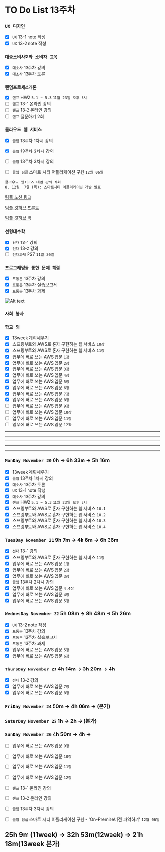 # TO Do List 13주차

### `UX 디자인` 
- [x] `UX` 13-1 note 작성
- [x] `UX` 13-2 note 작성

### `대중소비사회와 소비자 교육`
- [x] `대소사` 13주차 강의
- [x] `대소사` 13주차 토론

### `랜덤프로세스개론`
- [x] `랜프` HW2 `5.1 ~ 5.3` `11월 23일 오후 6시`
- [ ] `랜프` 13-1 온라인 강의
- [ ] `랜프` 13-2 온라인 강의
- [ ] `랜프` 질문하기 2회

### `클라우드 웹 서비스`
- [x] `클웹` 13주차 1차시 강의
- [x] `클웹` 13주차 2차시 강의
- [ ] `클웹` 13주차 3차시 강의
- [ ] `클웹 팀플` 스마트 시티 어플리케이션 구현 `12월 06일`


```
클라우드 웹서비스 대면 강의 계획
8. 12월  7일 (목): 스마트시티 어플리케이션 개발 발표
```

[팀플 노션 링크](https://www.notion.so/Cloud-Web-Service-Team-Project-cb7f98e2e37c43fd98b7937e0d5018c5)

[팀플 깃허브 프론트](https://github.com/woo4826/Cloud-Web-Service-SNS-web)

[팀플 깃허브 백](https://github.com/woo4826/Cloud-Web-Service-SNS-server)

### `선형대수학`
- [x] `선대` 13-1 강의
- [x] `선대` 13-2 강의
- [ ] `선대과제` PS7 `11월 30일` 

### `프로그래밍을 통한 문제 해결`
- [x] `프통문` 13주차 강의
- [x] `프통문` 13주차 실습보고서
- [x] `프통문` 13주차 과제

![Alt text](%E1%84%91%E1%85%B3%E1%84%90%E1%85%A9%E1%86%BC%E1%84%86%E1%85%AE%E1%86%AB%E1%84%80%E1%85%A1%E1%86%BC%E1%84%8B%E1%85%B4%E1%84%80%E1%85%A8%E1%84%92%E1%85%AC%E1%86%A8%E1%84%89%E1%85%A5.png)

### `사회 봉사`

### `학교 외`
- [x] 13week 계획세우기
- [x] 스프링부트와 AWS로 혼자 구현하는 웹 서비스 `10장`
- [x] 스프링부트와 AWS로 혼자 구현하는 웹 서비스 `11장`
- [x] 업무에 바로 쓰는 AWS 입문 `1장`
- [x] 업무에 바로 쓰는 AWS 입문 `2장`
- [x] 업무에 바로 쓰는 AWS 입문 `3장`
- [x] 업무에 바로 쓰는 AWS 입문 `4장`
- [x] 업무에 바로 쓰는 AWS 입문 `5장`
- [x] 업무에 바로 쓰는 AWS 입문 `6장`
- [x] 업무에 바로 쓰는 AWS 입문 `7장`
- [x] 업무에 바로 쓰는 AWS 입문 `8장`
- [ ] 업무에 바로 쓰는 AWS 입문 `9장`
- [ ] 업무에 바로 쓰는 AWS 입문 `10장`
- [ ] 업무에 바로 쓰는 AWS 입문 `11장`
- [ ] 업무에 바로 쓰는 AWS 입문 `12장`

---
---
---
---
---

### `MonDay November 20` 0h -> 6h 33m -> 5h 16m
- [x] 13week 계획세우기
- [x] `클웹` 13주차 1차시 강의
- [x] `대소사` 13주차 토론
- [x] `UX` 13-1 note 작성
- [x] `대소사` 13주차 강의
- [x] `랜프` HW2 `5.1 ~ 5.3` `11월 23일 오후 6시`
- [x] 스프링부트와 AWS로 혼자 구현하는 웹 서비스 `10.1`
- [x] 스프링부트와 AWS로 혼자 구현하는 웹 서비스 `10.2`
- [x] 스프링부트와 AWS로 혼자 구현하는 웹 서비스 `10.3`
- [x] 스프링부트와 AWS로 혼자 구현하는 웹 서비스 `10.4`

### `TuesDay November 21` 9h 7m -> 4h 6m -> 6h 36m
- [x] `선대` 13-1 강의
- [x] 스프링부트와 AWS로 혼자 구현하는 웹 서비스 `11장`
- [x] 업무에 바로 쓰는 AWS 입문 `1장`
- [x] 업무에 바로 쓰는 AWS 입문 `2장`
- [x] 업무에 바로 쓰는 AWS 입문 `3장`
- [x] `클웹` 13주차 2차시 강의
- [x] 업무에 바로 쓰는 AWS 입문 `4.4장`
- [x] 업무에 바로 쓰는 AWS 입문 `4장`
- [x] 업무에 바로 쓰는 AWS 입문 `5장`

### `WednesDay November 22` 5h 08m -> 8h 48m -> 5h 26m
- [x] `UX` 13-2 note 작성
- [x] `프통문` 13주차 강의
- [x] `프통문` 13주차 실습보고서
- [x] `프통문` 13주차 과제
- [x] 업무에 바로 쓰는 AWS 입문 `5장`
- [x] 업무에 바로 쓰는 AWS 입문 `6장`

### `ThursDay November 23` 4h 14m -> 3h 20m -> 4h
- [x] `선대` 13-2 강의
- [x] 업무에 바로 쓰는 AWS 입문 `7장`
- [x] 업무에 바로 쓰는 AWS 입문 `8장`

### `FriDay November 24` 50m -> 4h 06m -> (본가)


### `SaturDay November 25` 1h -> 2h -> (본가)


### `SunDay November 26` 4h 50m -> 4h ->
- [ ] 업무에 바로 쓰는 AWS 입문 `9장`
- [ ] 업무에 바로 쓰는 AWS 입문 `10장`
- [ ] 업무에 바로 쓰는 AWS 입문 `11장`
- [ ] 업무에 바로 쓰는 AWS 입문 `12장`
- [ ] `랜프` 13-1 온라인 강의
- [ ] `랜프` 13-2 온라인 강의
- [ ] `클웹` 13주차 3차시 강의
- [ ] `클웹 팀플` 스마트 시티 어플리케이션 구현 - 'On-Premise버전 파악하기' `12월 06일`


## 25h 9m (11week) ->  32h 53m(12week) -> 21h 18m(13week 본가)
